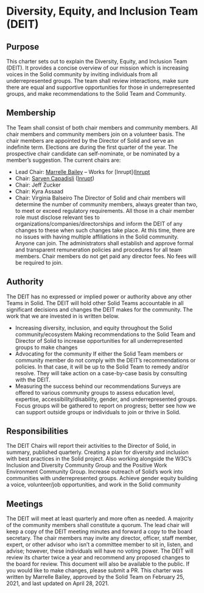 # Diversity, Equity, and Inclusion Team (DEIT)
## Purpose
This charter sets out to explain the Diversity, Equity, and Inclusion Team (DEIT). It provides a concise overview of our mission which is increasing voices in the Solid community by inviting individuals from all underrepresented groups. The team shall review interactions, make sure there are equal and supportive opportunities for those in underrepresented groups, and make recommendations to the Solid Team and Community.
## Membership
The Team shall consist of both chair members and community members. All chair members and community members join on a volunteer basis. The chair members are appointed by the Director of Solid and serve an indefinite term. Elections are during the first quarter of the year. The prospective chair candidate can self-nominate, or be nominated by a member’s suggestion. The current chairs are:
* Lead Chair: [Marrelle Bailey](https://www.linkedin.com/in/marrelle-bailey/) – Works for [Inrupt]([Inrupt](https://inrupt.com/)
* Chair: [Sarven Capadisli](https://csarven.ca/#i) ([Inrupt](https://inrupt.com/))
* Chair: Jeff Zucker 
* Chair: Kyra Assaad
* Chair: Virginia Balseiro 
The Director of Solid and chair members will determine the number of community members, always greater than two, to meet or exceed regulatory requirements. All those in a chair member role must disclose relevant ties to organizations/companies/directorships and inform the DEIT of any changes to these when such changes take place. At this time, there are no issues with having multiple affiliations in the Solid community. Anyone can join. The administrators shall establish and approve formal and transparent remuneration policies and procedures for all team members. Chair members do not get paid any director fees. No fees will be required to join. 
## Authority
The DEIT has no expressed or implied power or authority above any other Teams in Solid. The DEIT will hold other Solid Teams accountable in all significant decisions and changes the DEIT makes for the community. The work that we are invested in is written below.
* Increasing diversity, inclusion, and equity throughout the Solid community/ecosystem
    Making recommendations to the Solid Team and Director of Solid to increase opportunities for all underrepresented groups to make changes
* Advocating for the community 
    If either the Solid Team members or community member do not comply with the DEIT’s recommendations or policies. In that case, it will be up to the Solid Team to remedy and/or resolve. They will take action on a case-by-case basis by consulting with the DEIT. 
* Measuring the success behind our recommendations
    Surveys are offered to various community groups to assess education level, expertise, accessibility/disability, gender, and underrepresented groups. 
    Focus groups will be gathered to report on progress; better see how we can support outside groups or individuals to join or thrive in Solid. 
## Responsibilities
The DEIT Chairs will report their activities to the Director of Solid, in summary, published quarterly.
Creating a plan for diversity and inclusion with best practices in the Solid project. Also working alongside the W3C’s Inclusion and Diversity Community Group and the Positive Work Environment Community Group.
Increase outreach of Solid’s work into communities with underrepresented groups. 
Achieve gender equity building a voice, volunteer/job opportunities, and work in the Solid community
## Meetings
The DEIT will meet at least quarterly and more often as needed. A majority of the community members shall constitute a quorum. The lead chair will keep a copy of the DEIT meeting minutes and forward a copy to the board secretary. The chair members may invite any director, officer, staff member, expert, or other advisor who isn’t a committee member to sit in, listen, and advise; however, these individuals will have no voting power.
The DEIT will review its charter twice a year and recommend any proposed changes to the board for review. This document will also be available to the public. If you would like to make changes, please submit a PR.
This charter was written by Marrelle Bailey, approved by the Solid Team on February 25, 2021, and last updated on April 28, 2021.
